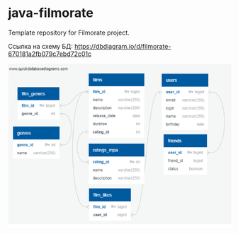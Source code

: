 # java-filmorate
Template repository for Filmorate project.

Ссылка на схему БД: https://dbdiagram.io/d/filmorate-670181a2fb079c7ebd72c01c

![DB_Filmorate.png](DB_Filmorate.png)

